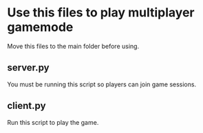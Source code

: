 # Use this files to play multiplayer gamemode
Move this files to the main folder before using.
## server.py
You must be running this script so players can join game sessions.
## client.py
Run this script to play the game.
